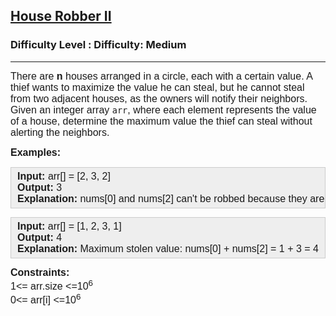 <h2><a href="https://www.geeksforgeeks.org/problems/house-robber-ii/1?page=5&sortBy=latest">House Robber II</a></h2><h3>Difficulty Level : Difficulty: Medium</h3><hr><div class="problems_problem_content__Xm_eO"><p><span style="font-size: 12pt; font-family: arial, helvetica, sans-serif;">There are <strong>n</strong> houses arranged in a circle, each with a certain value. A thief wants to maximize the value he can steal, but he cannot steal from two adjacent houses, as the owners will notify their neighbors. Given an integer array <code>arr</code>, where each element represents the value of a house, determine the maximum value the thief can steal without alerting the neighbors.</span></p>
<p><span style="font-size: 12pt; font-family: arial, helvetica, sans-serif;"><strong>Examples:</strong></span></p>
<pre style="background: #eeeeee; border: 1px solid #cccccc; padding: 5px 10px;"><span style="font-size: 12pt; font-family: arial, helvetica, sans-serif;"><strong>Input: </strong>arr[] = [2, 3, 2]
<strong>Output:</strong> 3
<strong>Explanation:</strong> nums[0] and nums[2] can't be robbed because they are adjacent houses.</span></pre>
<pre style="background: #eeeeee; border: 1px solid #cccccc; padding: 5px 10px;"><span style="font-size: 12pt; font-family: arial, helvetica, sans-serif;"><strong>Input:</strong> arr[] = [1, 2, 3, 1]
<strong>Output:</strong> 4
<strong>Explanation:</strong> Maximum stolen value: nums[0] + nums[2] = 1 + 3 = 4</span></pre>
<p><span style="font-size: 12pt; font-family: arial, helvetica, sans-serif;"><strong>Constraints:<br></strong>1&lt;= arr.size &lt;=10<sup>6</sup><br>0&lt;= arr[i] &lt;=10<sup>6</sup></span></p></div>